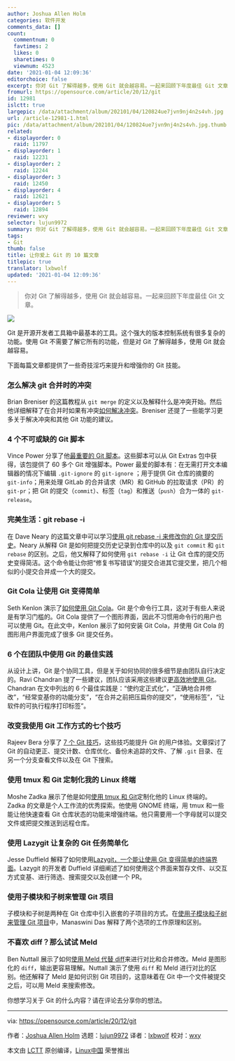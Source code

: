 ```yaml
---
author: Joshua Allen Holm
categories: 软件开发
comments_data: []
count:
  commentnum: 0
  favtimes: 2
  likes: 0
  sharetimes: 0
  viewnum: 4523
date: '2021-01-04 12:09:36'
editorchoice: false
excerpt: 你对 Git 了解得越多，使用 Git 就会越容易。一起来回顾下年度最佳 Git 文章。
fromurl: https://opensource.com/article/20/12/git
id: 12981
islctt: true
largepic: /data/attachment/album/202101/04/120824ue7jvn9nj4n2s4vh.jpg
url: /article-12981-1.html
pic: /data/attachment/album/202101/04/120824ue7jvn9nj4n2s4vh.jpg.thumb.jpg
related:
- displayorder: 0
  raid: 11797
- displayorder: 1
  raid: 12231
- displayorder: 2
  raid: 12244
- displayorder: 3
  raid: 12450
- displayorder: 4
  raid: 12621
- displayorder: 5
  raid: 12894
reviewer: wxy
selector: lujun9972
summary: 你对 Git 了解得越多，使用 Git 就会越容易。一起来回顾下年度最佳 Git 文章。
tags:
- Git
thumb: false
title: 让你爱上 Git 的 10 篇文章
titlepic: true
translator: lxbwolf
updated: '2021-01-04 12:09:36'
---
```



> 
> 你对 Git 了解得越多，使用 Git 就会越容易。一起来回顾下年度最佳 Git 文章。
> 
> 
> 


![](/data/attachment/album/202101/04/120824ue7jvn9nj4n2s4vh.jpg)


Git 是开源开发者工具箱中最基本的工具。这个强大的版本控制系统有很多复杂的功能。使用 Git 不需要了解它所有的功能，但是对 Git 了解得越多，使用 Git 就会越容易。


下面每篇文章都提供了一些奇技淫巧来提升和增强你的 Git 技能。


### 怎么解决 git 合并时的冲突


Brian Breniser 的这篇教程从 `git merge` 的定义以及解释什么是冲突开始。然后他详细解释了在合并时如果有冲突[如何解决冲突](https://opensource.com/article/20/4/git-merge-conflict)。Breniser 还提了一些能学习更多关于解决冲突和其他 Git 功能的建议。


### 4 个不可或缺的 Git 脚本


Vince Power 分享了他[最重要的 Git 脚本](/article-12180-1.html)。这些脚本可以从 Git Extras 包中获得，该包提供了 60 多个 Git 增强脚本。Power 最爱的脚本有：在无需打开文本编辑器的情况下编辑 `.git-ignore` 的 `git-ignore` ；用于提供 Git 仓库的摘要的 `git-info`；用来处理 GitLab 的合并请求（MR）和 GitHub 的拉取请求（PR）的 `git-pr`；把 Git 的提交（`commit`）、标签（`tag`）和推送（`push`）合为一体的 `git-release`。


### 完美生活：git rebase -i


在 Dave Neary 的这篇文章中可以学习[使用 git rebase -i 来修改你的 Git 提交历史](/article-12231-1.html)。Neary 从解释 Git 是如何把提交历史记录到仓库中的以及 `git commit` 和 `git rebase` 的区别。之后，他又解释了如何使用 `git rebase -i` 让 Git 仓库的提交历史变得简洁。这个命令能让你把“修复书写错误”的提交合进其它提交里，把几个相似的小提交合并成一个大的提交。


### Git Cola 让使用 Git 变得简单


Seth Kenlon 演示了[如何使用 Git Cola](https://opensource.com/article/20/3/git-cola)。Git 是个命令行工具，这对于有些人来说是有学习门槛的。Git Cola 提供了一个图形界面，因此不习惯用命令行的用户也可以使用 Git。在此文中，Kenlon 展示了如何安装 Git Cola，并使用 Git Cola 的图形用户界面完成了很多 Git 提交任务。


### 6 个在团队中使用 Git 的最佳实践


从设计上讲，Git 是个协同工具，但是关于如何协同的很多细节是由团队自行决定的。Ravi Chandran 提了一些建议，团队应该采用这些建议[更高效地使用 Git](/article-12621-1.html)。Chandran 在文中列出的 6 个最佳实践是：“使约定正式化”，“正确地合并修改”，“经常变基你的功能分支”，“在合并之前把压扁你的提交”，“使用标签”，“让软件的可执行程序打印标签”。


### 改变我使用 Git 工作方式的七个技巧


Rajeev Bera 分享了 [7 个 Git 技巧](/article-12894-1.html)，这些技巧能提升 Git 的用户体验。文章探讨了 Git 的自动更正、提交计数、仓库优化、备份未追踪的文件、了解 `.git` 目录、在另一个分支查看文件以及在 Git 下搜索。


### 使用 tmux 和 Git 定制化我的 Linux 终端


Moshe Zadka 展示了他是如何[使用 tmux 和 Git](/article-12450-1.html)定制化他的 Linux 终端的。Zadka 的文章是个人工作流的优秀探索。他使用 GNOME 终端，用 tmux 和一些能让他快速查看 Git 仓库状态的功能来增强终端。他只需要用一个字母就可以提交文件或把提交推送到远程仓库。


### 使用 Lazygit 让复杂的 Git 任务简单化


Jesse Duffield 解释了如何使用[Lazygit，一个能让使用 Git 变得简单的终端界面](https://opensource.com/article/20/3/lazygit)。Lazygit 的开发者 Duffield 详细阐述了如何使用这个界面来暂存文件、以交互方式变基、进行筛选、搜索提交以及创建一个 PR。


### 使用子模块和子树来管理 Git 项目


子模块和子树是两种在 Git 仓库中引入嵌套的子项目的方式。在[使用子模块和子树来管理 Git 项目](/article-12244-1.html)中，Manaswini Das 解释了两个选项的工作原理和区别。


### 不喜欢 diff？那么试试 Meld


Ben Nuttall 展示了如何[使用 Meld 代替 diff](/article-12067-1.html)来进行对比和合并修改。Meld 是图形化的 `diff`，输出更容易理解。Nuttall 演示了使用 `diff` 和 Meld 进行对比的区别。他还解释了 Meld 是如何识别 Git 项目的，这意味着在 Git 中一个文件被提交之后，可以用 Meld 来搜索修改。


你想学习关于 Git 的什么内容？请在评论去分享你的想法。




---


via: <https://opensource.com/article/20/12/git>


作者：[Joshua Allen Holm](https://opensource.com/users/holmja) 选题：[lujun9972](https://github.com/lujun9972) 译者：[lxbwolf](https://github.com/lxbwolf) 校对：[wxy](https://github.com/wxy)


本文由 [LCTT](https://github.com/LCTT/TranslateProject) 原创编译，[Linux中国](https://linux.cn/) 荣誉推出